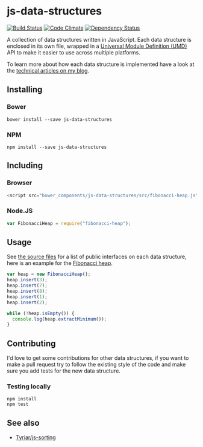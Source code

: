 # js-data-structures

[![Build Status](https://secure.travis-ci.org/Tyriar/js-data-structures.png)](http://travis-ci.org/Tyriar/js-data-structures)
[![Code Climate](https://codeclimate.com/github/Tyriar/js-data-structures.png)](https://codeclimate.com/github/Tyriar/js-data-structures)
[![Dependency Status](https://gemnasium.com/Tyriar/js-data-structures.svg)](https://gemnasium.com/Tyriar/js-data-structures)

A collection of data structures written in JavaScript. Each data structure is enclosed in its own file, wrapped in a [Universal Module Definition (UMD)][1] API to make it easier to use across multiple platforms.

To learn more about how each data structure is implemented have a look at the [technical articles on my blog][2].

## Installing

### Bower

```
bower install --save js-data-structures
```

### NPM

```
npm install --save js-data-structures
```

## Including

### Browser

```javascript
<script src="bower_components/js-data-structures/src/fibonacci-heap.js"></script>
```

### Node.JS

```javascript
var FibonacciHeap = require("fibonacci-heap");
```

## Usage

See [the source files][3] for a list of public interfaces on each data structure, here is an example for the [Fibonacci heap][5].

```javascript
var heap = new FibonacciHeap();
heap.insert(3);
heap.insert(7);
heap.insert(8);
heap.insert(1);
heap.insert(2);

while (!heap.isEmpty()) {
  console.log(heap.extractMinimum());
}
```


## Contributing

I'd love to get some contributions for other data structures, if you want to make a pull request try to follow the existing style of the code and make sure you add tests for the new data structure.

### Testing locally

```
npm install
npm test
```

## See also

* [Tyriar/js-sorting][4]



[1]: https://github.com/umdjs/umd/blob/master/returnExportsGlobal.js
[2]: http://www.growingwiththeweb.com/p/explore.html?t=Data%20structure
[3]: https://github.com/Tyriar/js-data-structures/tree/master/src
[4]: https://github.com/Tyriar/js-sorting
[5]: https://github.com/Tyriar/js-data-structures/blob/master/src/fibonacci-heap.js
